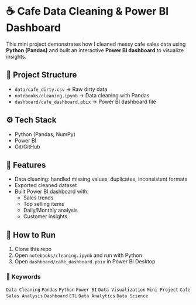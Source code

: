  # ☕ Cafe Data Cleaning & Power BI Dashboard

This mini project demonstrates how I cleaned messy cafe sales data using **Python (Pandas)** 
and built an interactive **Power BI dashboard** to visualize insights.

## 📂 Project Structure
- `data/cafe_dirty.csv` → Raw dirty data
- `notebooks/cleaning.ipynb` → Data cleaning with Pandas
- `dashboard/cafe_dashboard.pbix` → Power BI dashboard file

## ⚙️ Tech Stack
- Python (Pandas, NumPy)
- Power BI
- Git/GitHub

## 🔑 Features
- Data cleaning: handled missing values, duplicates, inconsistent formats
- Exported cleaned dataset
- Built Power BI dashboard with:
  - Sales trends
  - Top selling items
  - Daily/Monthly analysis
  - Customer insights

## 🚀 How to Run
1. Clone this repo
2. Open `notebooks/cleaning.ipynb` and run with Python
3. Open `dashboard/cafe_dashboard.pbix` in Power BI Desktop

### 🔖 Keywords
`Data Cleaning` `Pandas` `Python` `Power BI` `Data Visualization` `Mini Project` 
`Cafe Sales Analysis` `Dashboard` `ETL` `Data Analytics` `Data Science`

